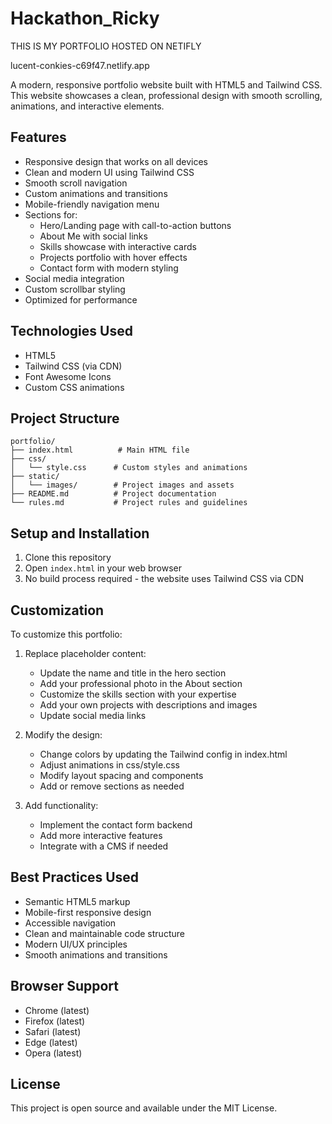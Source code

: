 # Hackathon_Ricky
THIS IS MY PORTFOLIO HOSTED ON NETIFLY

lucent-conkies-c69f47.netlify.app


A modern, responsive portfolio website built with HTML5 and Tailwind CSS. This website showcases a clean, professional design with smooth scrolling, animations, and interactive elements.

## Features

- Responsive design that works on all devices
- Clean and modern UI using Tailwind CSS
- Smooth scroll navigation
- Custom animations and transitions
- Mobile-friendly navigation menu
- Sections for:
  - Hero/Landing page with call-to-action buttons
  - About Me with social links
  - Skills showcase with interactive cards
  - Projects portfolio with hover effects
  - Contact form with modern styling
- Social media integration
- Custom scrollbar styling
- Optimized for performance

## Technologies Used

- HTML5
- Tailwind CSS (via CDN)
- Font Awesome Icons
- Custom CSS animations

## Project Structure

```
portfolio/
├── index.html          # Main HTML file
├── css/
│   └── style.css      # Custom styles and animations
├── static/
│   └── images/        # Project images and assets
├── README.md          # Project documentation
└── rules.md           # Project rules and guidelines
```

## Setup and Installation

1. Clone this repository
2. Open `index.html` in your web browser
3. No build process required - the website uses Tailwind CSS via CDN

## Customization

To customize this portfolio:

1. Replace placeholder content:
   - Update the name and title in the hero section
   - Add your professional photo in the About section
   - Customize the skills section with your expertise
   - Add your own projects with descriptions and images
   - Update social media links

2. Modify the design:
   - Change colors by updating the Tailwind config in index.html
   - Adjust animations in css/style.css
   - Modify layout spacing and components
   - Add or remove sections as needed

3. Add functionality:
   - Implement the contact form backend
   - Add more interactive features
   - Integrate with a CMS if needed

## Best Practices Used

- Semantic HTML5 markup
- Mobile-first responsive design
- Accessible navigation
- Clean and maintainable code structure
- Modern UI/UX principles
- Smooth animations and transitions

## Browser Support

- Chrome (latest)
- Firefox (latest)
- Safari (latest)
- Edge (latest)
- Opera (latest)

## License

This project is open source and available under the MIT License.
